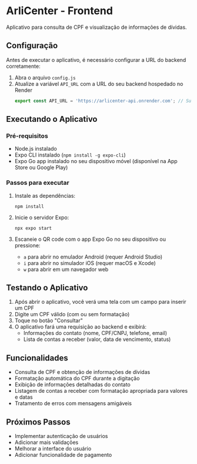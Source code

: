 # ArliCenter - Frontend

Aplicativo para consulta de CPF e visualização de informações de dívidas.

## Configuração

Antes de executar o aplicativo, é necessário configurar a URL do backend corretamente:

1. Abra o arquivo `config.js`
2. Atualize a variável `API_URL` com a URL do seu backend hospedado no Render
   ```js
   export const API_URL = 'https://arlicenter-api.onrender.com'; // Substitua pela sua URL real
   ```

## Executando o Aplicativo

### Pré-requisitos
- Node.js instalado
- Expo CLI instalado (`npm install -g expo-cli`)
- Expo Go app instalado no seu dispositivo móvel (disponível na App Store ou Google Play)

### Passos para executar

1. Instale as dependências:
   ```
   npm install
   ```

2. Inicie o servidor Expo:
   ```
   npx expo start
   ```

3. Escaneie o QR code com o app Expo Go no seu dispositivo ou pressione:
   - `a` para abrir no emulador Android (requer Android Studio)
   - `i` para abrir no simulador iOS (requer macOS e Xcode)
   - `w` para abrir em um navegador web

## Testando o Aplicativo

1. Após abrir o aplicativo, você verá uma tela com um campo para inserir um CPF
2. Digite um CPF válido (com ou sem formatação)
3. Toque no botão "Consultar"
4. O aplicativo fará uma requisição ao backend e exibirá:
   - Informações do contato (nome, CPF/CNPJ, telefone, email)
   - Lista de contas a receber (valor, data de vencimento, status)

## Funcionalidades

- Consulta de CPF e obtenção de informações de dívidas
- Formatação automática do CPF durante a digitação
- Exibição de informações detalhadas do contato
- Listagem de contas a receber com formatação apropriada para valores e datas
- Tratamento de erros com mensagens amigáveis

## Próximos Passos

- Implementar autenticação de usuários
- Adicionar mais validações
- Melhorar a interface do usuário
- Adicionar funcionalidade de pagamento 